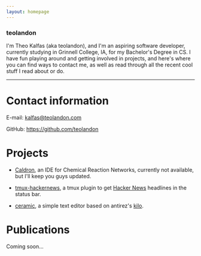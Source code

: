 ```yaml
---
layout: homepage
---
```


### teolandon

I'm Theo Kalfas (aka teolandon), and I'm an aspiring software developer,
currently studying in Grinnell College, IA, for my Bachelor's Degree in CS. I
have fun playing around and getting involved in projects, and here's where you
can find ways to contact me, as well as read through all the recent cool stuff I
read about or do.

------------------------------------------

# Contact information

E-mail: <kalfas@teolandon.com>

GitHub: <https://github.com/teolandon>

# Projects

- [Caldron][1], an IDE for Chemical Reaction Networks, currently not available,
    but I'll keep you guys updated.

- [tmux-hackernews][2], a tmux plugin to get [Hacker News][3] headlines in the status
    bar.

- [ceramic][4], a simple text editor based on antirez's [kilo][5].

# Publications

Coming soon...

[1]: https://github.com/grinnell-cs/caldron
[2]: https://github.com/teolandon/tmux-hackernews
[3]: https://news.ycombinator.com
[4]: https://github.com/teolandon/ceramic
[5]: https://github.com/antirez/kilo
